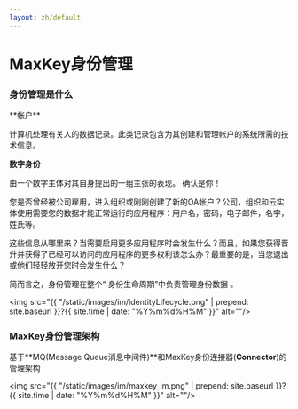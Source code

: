 ```yaml
---
layout: zh/default
---
```

<h1>MaxKey身份管理</h1>

<h3>身份管理是什么</h3>
**帐户**

计算机处理有关人的数据记录。此类记录包含为其创建和管理帐户的系统所需的技术信息。

**数字身份**

由一个数字主体对其自身提出的一组主张的表现。 确认是你！

您是否曾经被公司雇用，进入组织或刚刚创建了新的OA帐户？公司，组织和云实体使用需要您的数据才能正常运行的应用程序：用户名，密码，电子邮件，名字，姓氏等。

这些信息从哪里来？当需要启用更多应用程序时会发生什么？而且，如果您获得晋升并获得了已经可以访问的应用程序的更多权利该怎么办？最重要的是，当您退出或他们轻轻放开您时会发生什么？

简而言之，身份管理在整个“ 身份生命周期”中负责管理身份数据 。


<img src="{{ "/static/images/im/identityLifecycle.png" | prepend: site.baseurl }}?{{ site.time | date: "%Y%m%d%H%M" }}"  alt=""/>

<h3>MaxKey身份管理架构</h3>

基于**MQ(Message Queue消息中间件)**和MaxKey身份连接器(**Connector**)的管理架构

<img src="{{ "/static/images/im/maxkey_im.png" | prepend: site.baseurl }}?{{ site.time | date: "%Y%m%d%H%M" }}"  alt=""/>

